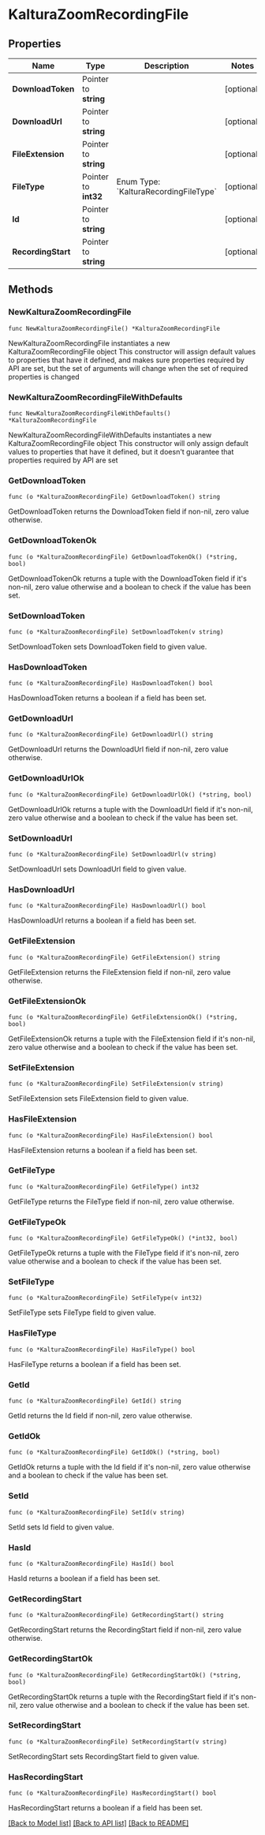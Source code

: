 # KalturaZoomRecordingFile

## Properties

Name | Type | Description | Notes
------------ | ------------- | ------------- | -------------
**DownloadToken** | Pointer to **string** |  | [optional] 
**DownloadUrl** | Pointer to **string** |  | [optional] 
**FileExtension** | Pointer to **string** |  | [optional] 
**FileType** | Pointer to **int32** | Enum Type: &#x60;KalturaRecordingFileType&#x60; | [optional] 
**Id** | Pointer to **string** |  | [optional] 
**RecordingStart** | Pointer to **string** |  | [optional] 

## Methods

### NewKalturaZoomRecordingFile

`func NewKalturaZoomRecordingFile() *KalturaZoomRecordingFile`

NewKalturaZoomRecordingFile instantiates a new KalturaZoomRecordingFile object
This constructor will assign default values to properties that have it defined,
and makes sure properties required by API are set, but the set of arguments
will change when the set of required properties is changed

### NewKalturaZoomRecordingFileWithDefaults

`func NewKalturaZoomRecordingFileWithDefaults() *KalturaZoomRecordingFile`

NewKalturaZoomRecordingFileWithDefaults instantiates a new KalturaZoomRecordingFile object
This constructor will only assign default values to properties that have it defined,
but it doesn't guarantee that properties required by API are set

### GetDownloadToken

`func (o *KalturaZoomRecordingFile) GetDownloadToken() string`

GetDownloadToken returns the DownloadToken field if non-nil, zero value otherwise.

### GetDownloadTokenOk

`func (o *KalturaZoomRecordingFile) GetDownloadTokenOk() (*string, bool)`

GetDownloadTokenOk returns a tuple with the DownloadToken field if it's non-nil, zero value otherwise
and a boolean to check if the value has been set.

### SetDownloadToken

`func (o *KalturaZoomRecordingFile) SetDownloadToken(v string)`

SetDownloadToken sets DownloadToken field to given value.

### HasDownloadToken

`func (o *KalturaZoomRecordingFile) HasDownloadToken() bool`

HasDownloadToken returns a boolean if a field has been set.

### GetDownloadUrl

`func (o *KalturaZoomRecordingFile) GetDownloadUrl() string`

GetDownloadUrl returns the DownloadUrl field if non-nil, zero value otherwise.

### GetDownloadUrlOk

`func (o *KalturaZoomRecordingFile) GetDownloadUrlOk() (*string, bool)`

GetDownloadUrlOk returns a tuple with the DownloadUrl field if it's non-nil, zero value otherwise
and a boolean to check if the value has been set.

### SetDownloadUrl

`func (o *KalturaZoomRecordingFile) SetDownloadUrl(v string)`

SetDownloadUrl sets DownloadUrl field to given value.

### HasDownloadUrl

`func (o *KalturaZoomRecordingFile) HasDownloadUrl() bool`

HasDownloadUrl returns a boolean if a field has been set.

### GetFileExtension

`func (o *KalturaZoomRecordingFile) GetFileExtension() string`

GetFileExtension returns the FileExtension field if non-nil, zero value otherwise.

### GetFileExtensionOk

`func (o *KalturaZoomRecordingFile) GetFileExtensionOk() (*string, bool)`

GetFileExtensionOk returns a tuple with the FileExtension field if it's non-nil, zero value otherwise
and a boolean to check if the value has been set.

### SetFileExtension

`func (o *KalturaZoomRecordingFile) SetFileExtension(v string)`

SetFileExtension sets FileExtension field to given value.

### HasFileExtension

`func (o *KalturaZoomRecordingFile) HasFileExtension() bool`

HasFileExtension returns a boolean if a field has been set.

### GetFileType

`func (o *KalturaZoomRecordingFile) GetFileType() int32`

GetFileType returns the FileType field if non-nil, zero value otherwise.

### GetFileTypeOk

`func (o *KalturaZoomRecordingFile) GetFileTypeOk() (*int32, bool)`

GetFileTypeOk returns a tuple with the FileType field if it's non-nil, zero value otherwise
and a boolean to check if the value has been set.

### SetFileType

`func (o *KalturaZoomRecordingFile) SetFileType(v int32)`

SetFileType sets FileType field to given value.

### HasFileType

`func (o *KalturaZoomRecordingFile) HasFileType() bool`

HasFileType returns a boolean if a field has been set.

### GetId

`func (o *KalturaZoomRecordingFile) GetId() string`

GetId returns the Id field if non-nil, zero value otherwise.

### GetIdOk

`func (o *KalturaZoomRecordingFile) GetIdOk() (*string, bool)`

GetIdOk returns a tuple with the Id field if it's non-nil, zero value otherwise
and a boolean to check if the value has been set.

### SetId

`func (o *KalturaZoomRecordingFile) SetId(v string)`

SetId sets Id field to given value.

### HasId

`func (o *KalturaZoomRecordingFile) HasId() bool`

HasId returns a boolean if a field has been set.

### GetRecordingStart

`func (o *KalturaZoomRecordingFile) GetRecordingStart() string`

GetRecordingStart returns the RecordingStart field if non-nil, zero value otherwise.

### GetRecordingStartOk

`func (o *KalturaZoomRecordingFile) GetRecordingStartOk() (*string, bool)`

GetRecordingStartOk returns a tuple with the RecordingStart field if it's non-nil, zero value otherwise
and a boolean to check if the value has been set.

### SetRecordingStart

`func (o *KalturaZoomRecordingFile) SetRecordingStart(v string)`

SetRecordingStart sets RecordingStart field to given value.

### HasRecordingStart

`func (o *KalturaZoomRecordingFile) HasRecordingStart() bool`

HasRecordingStart returns a boolean if a field has been set.


[[Back to Model list]](../README.md#documentation-for-models) [[Back to API list]](../README.md#documentation-for-api-endpoints) [[Back to README]](../README.md)


